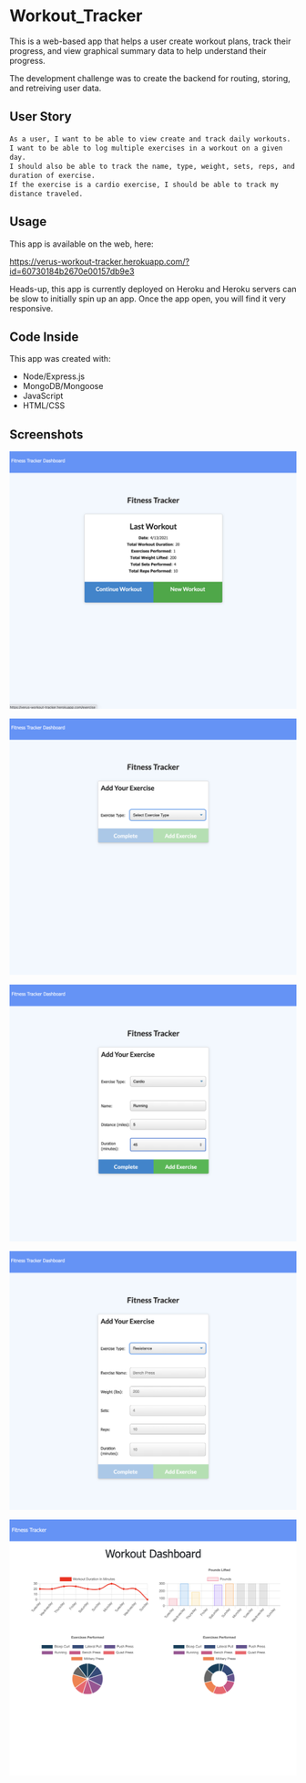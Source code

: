 # Workout_Tracker
This is a web-based app that helps a user create workout plans, track their progress, and view graphical summary data to help understand their progress.

The development challenge was to create the backend for routing, storing, and retreiving user data.

## User Story
```
As a user, I want to be able to view create and track daily workouts. 
I want to be able to log multiple exercises in a workout on a given day. 
I should also be able to track the name, type, weight, sets, reps, and duration of exercise. 
If the exercise is a cardio exercise, I should be able to track my distance traveled.
```

## Usage
This app is available on the web, here:

https://verus-workout-tracker.herokuapp.com/?id=60730184b2670e00157db9e3

Heads-up, this app is currently deployed on Heroku and Heroku servers can be slow to initially spin up an app.  Once the app open, you will find it very responsive.

## Code Inside
This app was created with:
 - Node/Express.js
 - MongoDB/Mongoose
 - JavaScript
 - HTML/CSS

## Screenshots

![](https://github.com/verusbabb/Workout_Tracker/blob/main/public/images/homescreen.png)

![](https://github.com/verusbabb/Workout_Tracker/blob/main/public/images/add_exercise.png)

![](https://github.com/verusbabb/Workout_Tracker/blob/main/public/images/add_cardio.png)

![](https://github.com/verusbabb/Workout_Tracker/blob/main/public/images/add_resistence.png)

![](https://github.com/verusbabb/Workout_Tracker/blob/main/public/images/dashboard.png)
